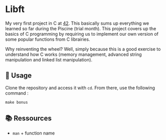 # Libft

My very first project in C at [42](https://42.fr/en/homepage/). This basically sums up everything we learned so far during the Piscine (trial month).
This project covers up the basics of C programming by requiring us to implement our own version of some popular functions from C librairies.

Why reinventing the wheel? Well, simply because this is a good exercise to understand how C works (memory management, advanced string manipulation and linked list manipulation).

## 🧭 Usage

Clone the repository and access it with `cd`. From there, use the following command :
```
make bonus
```

## 📚 Ressources

- `man` + function name
